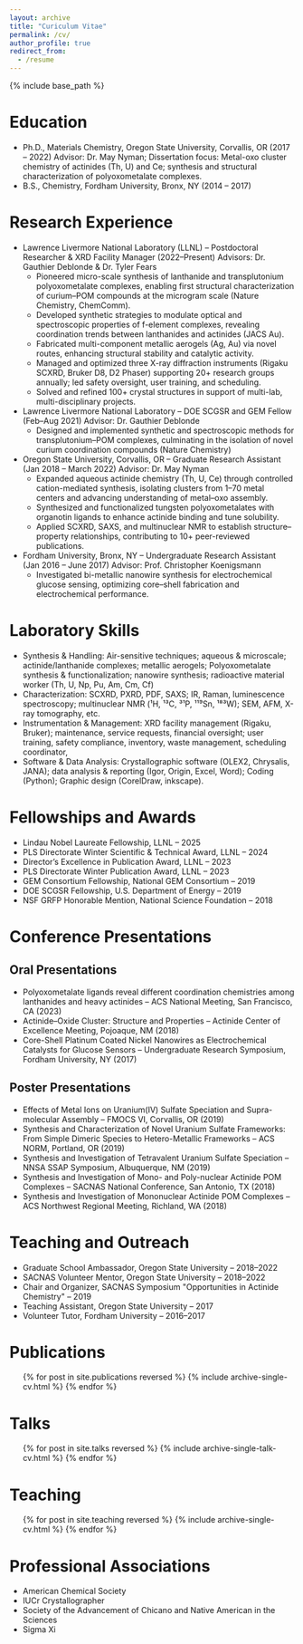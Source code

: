 ```yaml
---
layout: archive
title: "Curiculum Vitae"
permalink: /cv/
author_profile: true
redirect_from:
  - /resume
---
```


{% include base_path %}

Education
======
* Ph.D., Materials Chemistry, Oregon State University, Corvallis, OR (2017 – 2022) 
Advisor: Dr. May Nyman; Dissertation focus: Metal-oxo cluster chemistry of actinides (Th, U) and Ce; synthesis and structural characterization of polyoxometalate complexes.
* B.S., Chemistry, Fordham University, Bronx, NY (2014 – 2017)

Research Experience
======
* Lawrence Livermore National Laboratory (LLNL) – Postdoctoral Researcher & XRD Facility Manager (2022–Present)
Advisors: Dr. Gauthier Deblonde & Dr. Tyler Fears
	* Pioneered micro-scale synthesis of lanthanide and transplutonium polyoxometalate complexes, enabling first structural characterization of curium–POM compounds at the microgram scale (Nature Chemistry, ChemComm).
	* Developed synthetic strategies to modulate optical and spectroscopic properties of f-element complexes, revealing coordination trends between lanthanides and actinides (JACS Au).
	* Fabricated multi-component metallic aerogels (Ag, Au) via novel routes, enhancing structural stability and catalytic activity.
	* Managed and optimized three X-ray diffraction instruments (Rigaku SCXRD, Bruker D8, D2 Phaser) supporting 20+ research groups annually; led safety oversight, user training, and scheduling.
	* Solved and refined 100+ crystal structures in support of multi-lab, multi-disciplinary projects.
* Lawrence Livermore National Laboratory – DOE SCGSR and GEM Fellow (Feb–Aug 2021)
Advisor: Dr. Gauthier Deblonde
	* Designed and implemented synthetic and spectroscopic methods for transplutonium–POM complexes, culminating in the isolation of novel curium coordination compounds (Nature Chemistry)
* Oregon State University, Corvallis, OR – Graduate Research Assistant (Jan 2018 – March 2022)
Advisor: Dr. May Nyman
	 * Expanded aqueous actinide chemistry (Th, U, Ce) through controlled cation-mediated synthesis, isolating clusters from 1–70 metal centers and advancing understanding of metal–oxo assembly.
	* Synthesized and functionalized tungsten polyoxometalates with organotin ligands to enhance actinide binding and tune solubility.
	* Applied SCXRD, SAXS, and multinuclear NMR to establish structure–property relationships, contributing to 10+ peer-reviewed publications.
* Fordham University, Bronx, NY – Undergraduate Research Assistant (Jan 2016 – June 2017)
Advisor: Prof. Christopher Koenigsmann
	* Investigated bi-metallic nanowire synthesis for electrochemical glucose sensing, optimizing core–shell fabrication and electrochemical performance.

Laboratory Skills
======
* Synthesis & Handling: Air-sensitive techniques; aqueous & microscale; actinide/lanthanide complexes; metallic aerogels; Polyoxometalate synthesis & functionalization; nanowire synthesis; radioactive material worker (Th, U, Np, Pu, Am, Cm, Cf)
* Characterization: SCXRD, PXRD, PDF, SAXS; IR, Raman, luminescence spectroscopy; multinuclear NMR (¹H, ¹³C, ³¹P, ¹¹⁹Sn, ¹⁸³W); SEM, AFM, X-ray tomography, etc.
* Instrumentation & Management: XRD facility management (Rigaku, Bruker); maintenance, service requests, financial oversight; user training, safety compliance, inventory, waste management, scheduling coordinator, 
* Software & Data Analysis: Crystallographic software (OLEX2, Chrysalis, JANA); data analysis & reporting (Igor, Origin, Excel, Word); Coding (Python); Graphic design (CorelDraw, inkscape).
  
Fellowships and Awards
======
* Lindau Nobel Laureate Fellowship, LLNL – 2025
* PLS Directorate Winter Scientific & Technical Award, LLNL – 2024
* Director’s Excellence in Publication Award, LLNL – 2023
* PLS Directorate Winter Publication Award, LLNL – 2023
* GEM Consortium Fellowship, National GEM Consortium – 2019
* DOE SCGSR Fellowship, U.S. Department of Energy – 2019
* NSF GRFP Honorable Mention, National Science Foundation – 2018

Conference Presentations
======
Oral Presentations
-
* Polyoxometalate ligands reveal different coordination chemistries among lanthanides and heavy actinides – ACS National Meeting, San Francisco, CA (2023)
* Actinide–Oxide Cluster: Structure and Properties – Actinide Center of Excellence Meeting, Pojoaque, NM (2018)
* Core-Shell Platinum Coated Nickel Nanowires as Electrochemical Catalysts for Glucose Sensors – Undergraduate Research Symposium, Fordham University, NY (2017)

Poster Presentations
-
* Effects of Metal Ions on Uranium(IV) Sulfate Speciation and Supra-molecular Assembly – FMOCS VI, Corvallis, OR (2019)
* Synthesis and Characterization of Novel Uranium Sulfate Frameworks: From Simple Dimeric Species to Hetero-Metallic Frameworks – ACS NORM, Portland, OR (2019)
* Synthesis and Investigation of Tetravalent Uranium Sulfate Speciation – NNSA SSAP Symposium, Albuquerque, NM (2019)
* Synthesis and Investigation of Mono- and Poly-nuclear Actinide POM Complexes – SACNAS National Conference, San Antonio, TX (2018)
* Synthesis and Investigation of Mononuclear Actinide POM Complexes – ACS Northwest Regional Meeting, Richland, WA (2018)

Teaching and Outreach
======
* Graduate School Ambassador, Oregon State University – 2018–2022
* SACNAS Volunteer Mentor, Oregon State University – 2018–2022
* Chair and Organizer, SACNAS Symposium "Opportunities in Actinide Chemistry" – 2019
* Teaching Assistant, Oregon State University – 2017
* Volunteer Tutor, Fordham University – 2016–2017

Publications
======
  <ul>{% for post in site.publications reversed %}
    {% include archive-single-cv.html %}
  {% endfor %}</ul>
  
Talks
======
  <ul>{% for post in site.talks reversed %}
    {% include archive-single-talk-cv.html  %}
  {% endfor %}</ul>
  
Teaching
======
  <ul>{% for post in site.teaching reversed %}
    {% include archive-single-cv.html %}
  {% endfor %}</ul>
  
Professional Associations
======
* American Chemical Society
* IUCr Crystallographer
* Society of the Advancement of Chicano and Native American in the Sciences
* Sigma Xi

